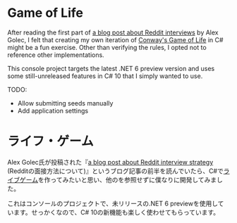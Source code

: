 # Game of Life

After reading the first part of [a blog post about Reddit interviews](https://alexgolec.dev/reddit-interview-problems-the-game-of-life/) by Alex Golec, I felt that creating my own iteration of [Conway's Game of Life](https://en.wikipedia.org/wiki/Conway%27s_Game_of_Life) in C# might be a fun exercise. Other than verifying the rules, I opted not to reference other implementations.

This console project targets the latest .NET 6 preview version and uses some still-unreleased features in C# 10 that I simply wanted to use.

TODO:
- Allow submitting seeds manually
- Add application settings

# ライフ・ゲーム

Alex Golec氏が投稿された『[a blog post about Reddit interview strategy](https://alexgolec.dev/reddit-interview-problems-the-game-of-life/) (Redditの面接方法について)』というブログ記事の前半を読んでいたら、C#で[ライブゲーム](https://ja.wikipedia.org/wiki/%E3%83%A9%E3%82%A4%E3%83%95%E3%82%B2%E3%83%BC%E3%83%A0)を作ってみたいと思い、他のを参照せずに僕なりに開発してみました。

これはコンソールのプロジェクトで、未リリースの.NET 6 previewを使用しています。せっかくなので、C# 10の新機能も楽しく使わせてもらっています。